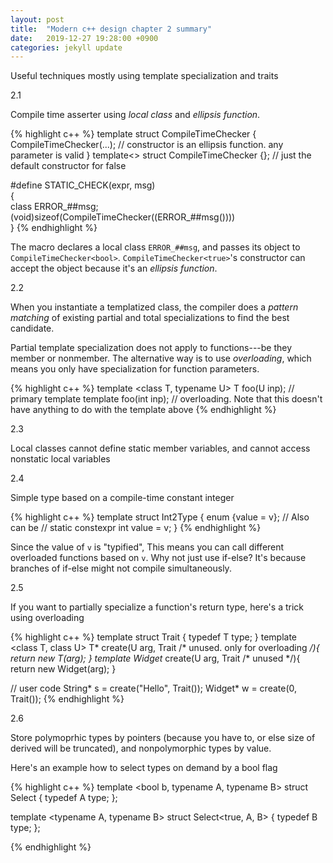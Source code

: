 ```yaml
---
layout: post
title:  "Modern c++ design chapter 2 summary"
date:   2019-12-27 19:28:00 +0900
categories: jekyll update
---
```


Useful techniques mostly using template specialization and traits

2.1

Compile time asserter using *local class* and *ellipsis function*.

{% highlight c++ %}
template <bool> struct CompileTimeChecker
{
  CompileTimeChecker(...); // constructor is an ellipsis function. any parameter is valid
}
template<> struct CompileTimeChecker<false> {}; // just the default constructor for false

#define STATIC_CHECK(expr, msg) \
{\
  class ERROR_##msg; \
  (void)sizeof(CompileTimeChecker<expr>((ERROR_##msg()))) \
}
{% endhighlight %}

The macro declares a local class `ERROR_##msg`, and passes its object to `CompileTimeChecker<bool>`. `CompileTimeChecker<true>`'s constructor can accept the object because it's an *ellipsis function*. 

2.2

When you instantiate a templatized class, the compiler does a *pattern matching* of existing partial and total specializations to find the best candidate.

Partial template specialization does not apply to functions---be they member or nonmember. The alternative way is to use *overloading*, which means you only have specialization for function parameters.

{% highlight c++ %}
template <class T, typename U> T foo(U inp); // primary template
template <class T> foo(int inp); // overloading. Note that this doesn't have anything to do with the template above
{% endhighlight %}

2.3

Local classes cannot define static member variables, and cannot access nonstatic local variables

2.4

Simple type based on a compile-time constant integer


{% highlight c++ %}
template <int v>
struct Int2Type
{
  enum {value = v};
  // Also can be
  // static constexpr int value = v;
}
{% endhighlight %}

Since the value of `v` is "typified", This means you can call different overloaded functions based on `v`. Why not just use if-else? It's because branches of if-else might not compile simultaneously.

2.5

If you want to partially specialize a function's return type, here's a trick using overloading


{% highlight c++ %}
template <class T>
struct Trait {
  typedef T type;
}
template <class T, class U>
T* create(U arg, Trait<T> /* unused. only for overloading */){
  return new T(arg);
}
template <class U>
Widget* create(U arg, Trait<Widget> /* unused */){
  return new Widget(arg);
}

// user code
String* s = create("Hello", Trait<String>());
Widget* w = create(0, Trait<Widget>());
{% endhighlight %}

2.6

Store polymoprhic types by pointers (because you have to, or else size of derived will be truncated), and nonpolymorphic types by value.

Here's an example how to select types on demand by a bool flag

{% highlight c++ %}
template <bool b, typename A, typename B>
struct Select {
  typedef A type;
};

template <typename A, typename B>
struct Select<true, A, B> {
  typedef B type;
};

{% endhighlight %}

